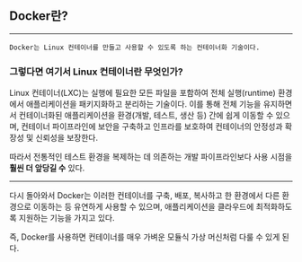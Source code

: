 ## Docker란?
---

```
Docker는 Linux 컨테이너를 만들고 사용할 수 있도록 하는 컨테이너화 기술이다.
```

### 그렇다면 여기서 Linux 컨테이너란 무엇인가?
Linux 컨테이너(LXC)는 실행에 필요한 모든 파일을 포함하여 전체 실행(runtime) 환경에서 애플리케이션을 패키지화하고 분리하는 기술이다.
이를 통해 전체 기능을 유지하면서 컨테이너화된 애플리케이션을 환경(개발, 테스트, 생산 등) 간에 쉽게 이동할 수 있으며, 컨테이너 파이프라인에 보안을 구축하고 인프라를 보호하여 컨테이너의 안정성과 확장성 및 신뢰성을 보장한다.

따라서 전통적인 테스트 환경을 복제하는 데 의존하는 개발 파이프라인보다 사용 시점을 **훨씬 더 앞당길 수** 있다.

---
다시 돌아와서 Docker는 이러한 컨테이너를 구축, 배포, 복사하고 한 환경에서 다른 환경으로 이동하는 등 유연하게 사용할 수 있으며, 애플리케이션을 클라우드에 최적화하도록 지원하는 기능을 가지고 있다.

즉, Docker를 사용하면 컨테이너를 매우 가벼운 모듈식 가상 머신처럼 다룰 수 있게 된다.